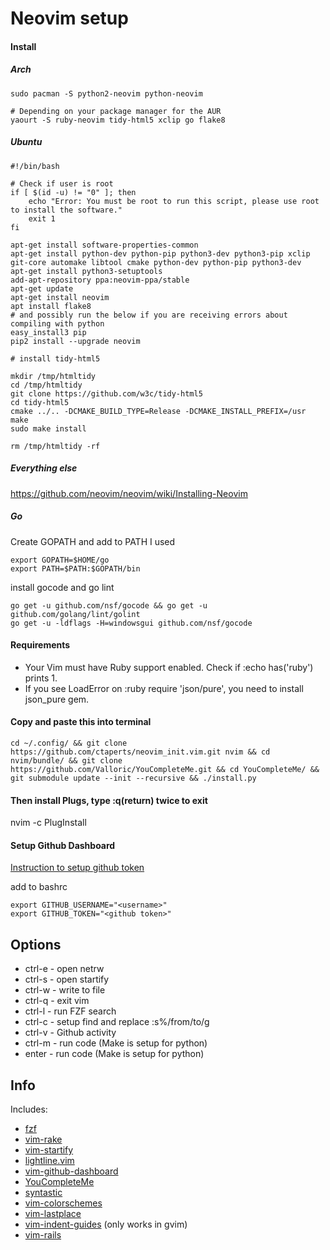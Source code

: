 Neovim setup
=========
#### Install
##### Arch
```
sudo pacman -S python2-neovim python-neovim

# Depending on your package manager for the AUR
yaourt -S ruby-neovim tidy-html5 xclip go flake8

```
##### Ubuntu

```
#!/bin/bash

# Check if user is root
if [ $(id -u) != "0" ]; then
    echo "Error: You must be root to run this script, please use root to install the software."
    exit 1
fi

apt-get install software-properties-common
apt-get install python-dev python-pip python3-dev python3-pip xclip git-core automake libtool cmake python-dev python-pip python3-dev
apt-get install python3-setuptools
add-apt-repository ppa:neovim-ppa/stable
apt-get update
apt-get install neovim
apt install flake8
# and possibly run the below if you are receiving errors about compiling with python
easy_install3 pip
pip2 install --upgrade neovim

# install tidy-html5

mkdir /tmp/htmltidy
cd /tmp/htmltidy
git clone https://github.com/w3c/tidy-html5
cd tidy-html5
cmake ../.. -DCMAKE_BUILD_TYPE=Release -DCMAKE_INSTALL_PREFIX=/usr
make
sudo make install

rm /tmp/htmltidy -rf
```

##### Everything else

https://github.com/neovim/neovim/wiki/Installing-Neovim

##### Go

Create GOPATH and add to PATH
I used
```
export GOPATH=$HOME/go
export PATH=$PATH:$GOPATH/bin
```

install gocode and go lint

```
go get -u github.com/nsf/gocode && go get -u github.com/golang/lint/golint
go get -u -ldflags -H=windowsgui github.com/nsf/gocode
```
#### Requirements

* Your Vim must have Ruby support enabled. Check if :echo has('ruby') prints 1.
* If you see LoadError on :ruby require 'json/pure', you need to install json_pure gem.

#### Copy and paste this into terminal
```
cd ~/.config/ && git clone https://github.com/ctaperts/neovim_init.vim.git nvim && cd nvim/bundle/ && git clone https://github.com/Valloric/YouCompleteMe.git && cd YouCompleteMe/ && git submodule update --init --recursive && ./install.py
```

#### Then install Plugs, type :q(return) twice to exit
nvim -c PlugInstall

#### Setup Github Dashboard
[Instruction to setup github token](https://help.github.com/articles/creating-an-access-token-for-command-line-use/)

add to bashrc 

```
export GITHUB_USERNAME="<username>"
export GITHUB_TOKEN="<github token>"
```

Options
------
* ctrl-e - open netrw
* ctrl-s - open startify
* ctrl-w - write to file
* ctrl-q - exit vim
* ctrl-l - run FZF search
* ctrl-c - setup find and replace :s%/from/to/g
* ctrl-v - Github activity
* ctrl-m - run code (Make is setup for python)
* enter  - run code (Make is setup for python)

Info
-----
Includes:
* [fzf](https://github.com/junegunn/fzf.vim)
* [vim-rake](https://github.com/tpope/vim-rake)
* [vim-startify](https://github.com/mhinz/vim-startify)
* [lightline.vim](https://github.com/itchyny/lightline.vim)
* [vim-github-dashboard](https://github.com/junegunn/vim-github-dashboard)
* [YouCompleteMe](https://valloric.github.io/YouCompleteMe/)
* [syntastic](https://github.com/scrooloose/syntastic)
* [vim-colorschemes](https://github.com/flazz/vim-colorschemes)
* [vim-lastplace](https://github.com/dietsche/vim-lastplace)
* [vim-indent-guides](https://github.com/nathanaelkane/vim-indent-guides) (only works in gvim)
* [vim-rails](https://github.com/tpope/vim-rails)
